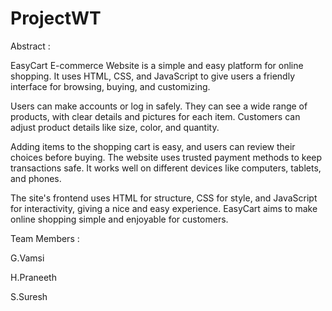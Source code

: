 # ProjectWT

Abstract : 

EasyCart E-commerce Website is a simple and easy platform for online shopping. It uses HTML, CSS, and JavaScript to give users a friendly interface for browsing, buying, and customizing.

Users can make accounts or log in safely. They can see a wide range of products, with clear details and pictures for each item. Customers can adjust product details like size, color, and quantity.

Adding items to the shopping cart is easy, and users can review their choices before buying. The website uses trusted payment methods to keep transactions safe. It works well on different devices like computers, tablets, and phones.

The site's frontend uses HTML for structure, CSS for style, and JavaScript for interactivity, giving a nice and easy experience. EasyCart aims to make online shopping simple and enjoyable for customers.


Team Members : 

G.Vamsi 

H.Praneeth

S.Suresh  
